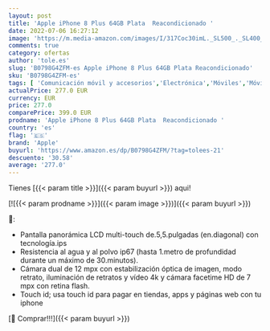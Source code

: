 ```yaml
---
layout: post
title: 'Apple iPhone 8 Plus 64GB Plata  Reacondicionado '
date: 2022-07-06 16:27:12
image: 'https://m.media-amazon.com/images/I/317Coc30imL._SL500_._SL400_.jpg'
comments: true
category: ofertas
author: 'tole.es'
slug: 'B0798G4ZFM-es Apple iPhone 8 Plus 64GB Plata Reacondicionado'
sku: 'B0798G4ZFM-es'
tags: [ 'Comunicación móvil y accesorios','Electrónica','Móviles','Móviles y smartphones libres','apple','iphone','🇪🇸', ]
actualPrice: 277.0 EUR
currency: EUR
price: 277.0
comparePrice: 399.0 EUR
prodname: 'Apple iPhone 8 Plus 64GB Plata  Reacondicionado '
country: 'es'
flag: '🇪🇸'
brand: 'Apple'
buyurl: 'https://www.amazon.es/dp/B0798G4ZFM/?tag=tolees-21'
descuento: '30.58'
average: '277.0'
---
```


Tienes [{{< param title >}}]({{< param buyurl >}}) aqui!

[![{{< param prodname >}}]({{< param image >}})]({{< param buyurl >}})

🔎:

- Pantalla panorámica LCD multi-touch de.5,5.pulgadas (en.diagonal) con tecnología.ips
- Resistencia al agua y al polvo ip67 (hasta 1.metro de profundidad durante un máximo de 30.minutos).
- Cámara dual de 12 mpx con estabilización óptica de imagen, modo retrato, iluminación de retratos y vídeo 4k y cámara facetime HD de 7 mpx con retina flash.
- Touch id; usa touch id para pagar en tiendas, apps y páginas web con tu iphone

[🛒 Comprar!!!]({{< param buyurl >}})
